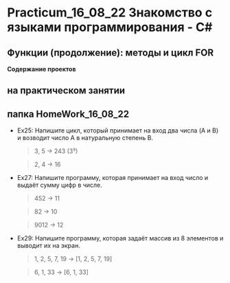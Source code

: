 # Practicum_16_08_22  Знакомство с языками программирования - С#

## Функции (продолжение): методы и цикл FOR

**Cодержание  проектов**

## на практическом занятии


## папка HomeWork_16_08_22

+ Ex25: Напишите цикл, который принимает на вход два числа (A и B) и возводит число A в натуральную степень B.

   >3, 5 -> 243 (3⁵)

   >2, 4 -> 16

+ Ex27: Напишите программу, которая принимает на вход число и выдаёт сумму цифр в числе.

    >452 -> 11

    >82 -> 10

    >9012 -> 12

+ Ex29: Напишите программу, которая задаёт массив из 8 элементов и выводит их на экран.

    >1, 2, 5, 7, 19 -> [1, 2, 5, 7, 19]

    >6, 1, 33 -> [6, 1, 33]
